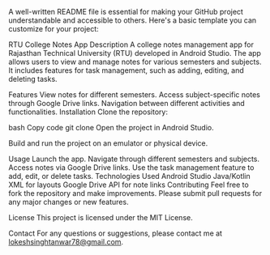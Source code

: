 
A well-written README file is essential for making your GitHub project understandable and accessible to others. Here's a basic template you can customize for your project:

RTU College Notes App
Description
A college notes management app for Rajasthan Technical University (RTU) developed in Android Studio. The app allows users to view and manage notes for various semesters and subjects. It includes features for task management, such as adding, editing, and deleting tasks.

Features
View notes for different semesters.
Access subject-specific notes through Google Drive links.
Navigation between different activities and functionalities.
Installation
Clone the repository:

bash
Copy code
git clone 
Open the project in Android Studio.

Build and run the project on an emulator or physical device.

Usage
Launch the app.
Navigate through different semesters and subjects.
Access notes via Google Drive links.
Use the task management feature to add, edit, or delete tasks.
Technologies Used
Android Studio
Java/Kotlin
XML for layouts
Google Drive API for note links
Contributing
Feel free to fork the repository and make improvements. Please submit pull requests for any major changes or new features.

License
This project is licensed under the MIT License.

Contact
For any questions or suggestions, please contact me at lokeshsinghtanwar78@gmail.com.
